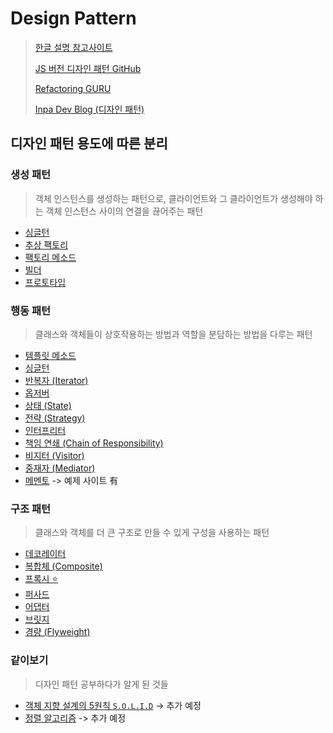 # Design Pattern

> [한글 설명 참고사이트](https://m.hanbit.co.kr/channel/category/category_view.html?cms_code=CMS8616098823)
>
> [JS 버전 디자인 패턴 GitHub](https://github.com/fbeline/design-patterns-JS)
>
> [Refactoring GURU](https://refactoring.guru/ko/design-patterns)
>
> [Inpa Dev Blog (디자인 패턴)](https://inpa.tistory.com/category/%EB%94%94%EC%9E%90%EC%9D%B8%20%ED%8C%A8%ED%84%B4)

## 디자인 패턴 용도에 따른 분리

### 생성 패턴

> 객체 인스턴스를 생성하는 패턴으로, 클라이언트와 그 클라이언트가 생성해야 하는 객체 인스턴스 사이의 연결을 끊어주는 패턴

- [싱글턴](./CreationalPattern/Singleton/README.md)
- [추상 팩토리](./CreationalPattern/AbstractFactory/README.md)
- [팩토리 메소드](./CreationalPattern/FactoryMethod/README.md)
- [빌더](./CreationalPattern/Builder/README.md)
- [프로토타입](./CreationalPattern/Prototype/README.md)

### 행동 패턴

> 클래스와 객체들이 상호작용하는 방법과 역할을 분담하는 방법을 다루는 패턴

- [템플릿 메소드](./BehavioralPattern/TemplateMethod/README.md)
- [싱글턴](./BehavioralPattern/Singleton/README.md)
- [반복자 (Iterator)](./BehavioralPattern/Iterator/README.md)
- [옵저버](./BehavioralPattern/Observer/README.md)
- [상태 (State)](./BehavioralPattern/State/README.md)
- [전략 (Strategy)](./BehavioralPattern/Strategy/README.md)
- [인터프리터](./BehavioralPattern/Interpreter/README.md)
- [책임 연쇄 (Chain of Responsibility)](./BehavioralPattern/ChainOfResponsibility/README.md)
- [비지터 (Visitor)](./BehavioralPattern/Visitor/README.md)
- [중재자 (Mediator)](./BehavioralPattern/Mediator/README.md)
- [메멘토](./BehavioralPattern/Memento/README.md) -> 예제 사이트 有

### 구조 패턴

> 클래스와 객체를 더 큰 구조로 만들 수 있게 구성을 사용하는 패턴

- [데코레이터](./StructuralPattern/Decorator/README.md)
- [복합체 (Composite)](./StructuralPattern/Composite/README.md)
- [프록시 ⭐️](./StructuralPattern/Proxy/README.md)
- [퍼사드](./StructuralPattern/Facade/README.md)
- [어댑터](./StructuralPattern/Adapter/README.md)
- [브릿지](./StructuralPattern/Bridge/README.md)
- [경량 (Flyweight)](./StructuralPattern/Flyweight/README.md)

### 같이보기

> 디자인 패턴 공부하다가 알게 된 것들

- [객체 지향 설계의 5원칙 `S.O.L.I.D`](./) -> 추가 예정
- [정렬 알고리즘](./NonePattern/SortingAlgorithm/) -> 추가 예정
